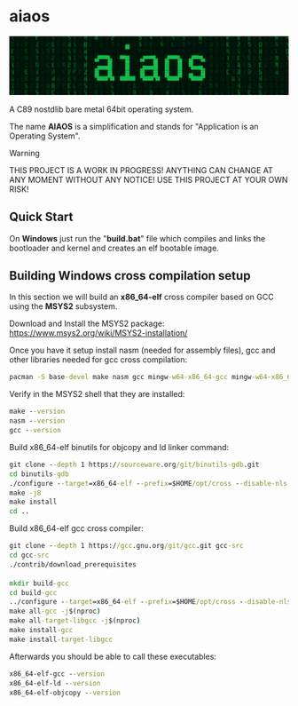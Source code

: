 # aiaos

<p align="center">
<a href="https://nickscha.github.io/"><img src="aiaos.jpg"></a>
</p>

A C89 nostdlib bare metal 64bit operating system.

The name **AIAOS** is a simplification and stands for "Application is an Operating System".
 
> [!WARNING]
> THIS PROJECT IS A WORK IN PROGRESS! ANYTHING CAN CHANGE AT ANY MOMENT WITHOUT ANY NOTICE! USE THIS PROJECT AT YOUR OWN RISK!

## Quick Start

On **Windows** just run the "**build.bat**" file which compiles and links the bootloader and kernel and creates an elf bootable image.

## Building Windows cross compilation setup

In this section we will build an **x86_64-elf** cross compiler based on GCC using the **MSYS2** subsystem.

Download and Install the MSYS2 package: 
https://www.msys2.org/wiki/MSYS2-installation/
 
Once you have it setup install nasm (needed for assembly files), gcc and other libraries needed for gcc cross compilation:
 
```bat
pacman -S base-devel make nasm gcc mingw-w64-x86_64-gcc mingw-w64-x86_64-qemu git gmp-devel mpfr-devel mpc-devel mpc isl-devel zlib-devel
```

Verify in the MSYS2 shell that they are installed:

```bat
make --version
nasm --version
gcc --version
```

Build x86_64-elf binutils for objcopy and ld linker command:

```bat
git clone --depth 1 https://sourceware.org/git/binutils-gdb.git
cd binutils-gdb
./configure --target=x86_64-elf --prefix=$HOME/opt/cross --disable-nls --disable-werror
make -j8
make install
cd ..
```

Build x86_64-elf gcc cross compiler:

```bat
git clone --depth 1 https://gcc.gnu.org/git/gcc.git gcc-src
cd gcc-src
./contrib/download_prerequisites

mkdir build-gcc
cd build-gcc
../configure --target=x86_64-elf --prefix=$HOME/opt/cross --disable-nls --enable-languages=c --without-headers
make all-gcc -j$(nproc)
make all-target-libgcc -j$(nproc)
make install-gcc
make install-target-libgcc
```

Afterwards you should be able to call these executables:

```bat
x86_64-elf-gcc --version
x86_64-elf-ld --version
x86_64-elf-objcopy --version
```
